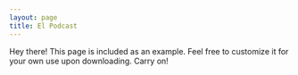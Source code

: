 ```yaml
---
layout: page
title: El Podcast
---
```


<p class="message">
  Hey there! This page is included as an example. Feel free to customize it for your own use upon downloading. Carry on!
</p>
